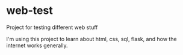 # web-test
Project for testing different web stuff

I'm using this project to learn about html, css, sql, flask, and how the internet works generally.
